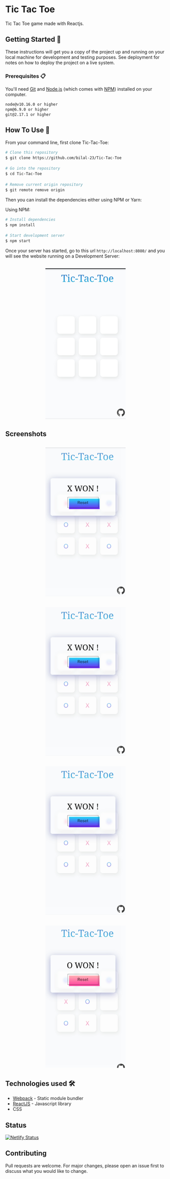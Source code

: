 # Tic Tac Toe

Tic Tac Toe game made with Reactjs. 

## Getting Started 🚀

These instructions will get you a copy of the project up and running on your local machine for development and testing purposes. See deployment for notes on how to deploy the project on a live system.

### Prerequisites 📋

You'll need [Git](https://git-scm.com) and [Node.js](https://nodejs.org/en/download/) (which comes with [NPM](http://npmjs.com)) installed on your computer.

```
node@v10.16.0 or higher
npm@6.9.0 or higher
git@2.17.1 or higher
```

## How To Use 🔧

From your command line, first clone Tic-Tac-Toe:

```bash
# Clone this repository
$ git clone https://github.com/bilal-23/Tic-Tac-Toe

# Go into the repository
$ cd Tic-Tac-Toe

# Remove current origin repository
$ git remote remove origin
```

Then you can install the dependencies either using NPM or Yarn:

Using NPM:

```bash
# Install dependencies
$ npm install

# Start development server
$ npm start
```
Once your server has started, go to this url `http://localhost:8080/` and you will see the website running on a Development Server:

<h2 align="center">
  <img src="https://github.com/bilal-23/Tic-Tac-Toe/blob/master/examples/example-1.jpg" alt="TicTacToe" width="50%">
</h2>

## Screenshots

<h2 align="center">
  <img src="https://github.com/bilal-23/Tic-Tac-Toe/blob/master/examples/example-2.jpg" alt="TicTacToe" width="50%">
</h2>
<h2 align="center">
  <img src="https://github.com/bilal-23/Tic-Tac-Toe/blob/master/examples/example-3.jpg" alt="TicTacToe" width="50%">
</h2>
<h2 align="center">
  <img src="https://github.com/bilal-23/Tic-Tac-Toe/blob/master/examples/example-4.jpg" alt="TicTacToe" width="50%">
</h2>
<h2 align="center">
  <img src="https://github.com/bilal-23/Tic-Tac-Toe/blob/master/examples/example-5.jpg" alt="TicTacToe" width="50%">
</h2>

## Technologies used 🛠️

- [Webpack](https://webpack.js.org/concepts/) - Static module bundler
- [ReactJS](https://reactjs.org) - Javascript library
- CSS

## Status

[![Netlify Status](https://api.netlify.com/api/v1/badges/75600296-89eb-4640-9e7e-fa87fba7ce76/deploy-status)](https://app.netlify.com/sites/tictactoe23/deploys)

## Contributing

Pull requests are welcome. For major changes, please open an issue first to discuss what you would like to change.
